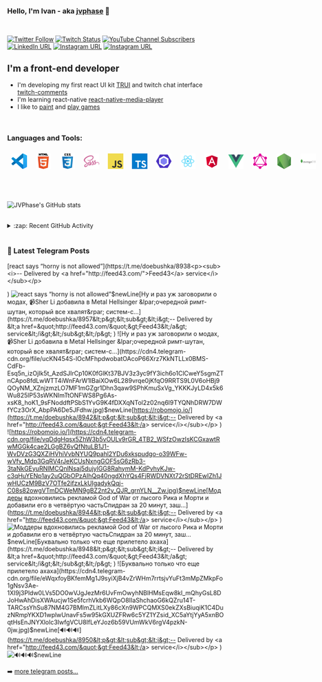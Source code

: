 ### Hello, I'm Ivan - aka [jvphase][github] 👋

<br/>

[![Twitter Follow](https://img.shields.io/twitter/follow/jvphase?color=1da1f2&logo=twitter&style=for-the-badge)][twitter]
[![Twitch Status](https://img.shields.io/twitch/status/jvphase?color=%239146ff&logo=twitch&style=for-the-badge)][twitch]
[![YouTube Channel Subscribers](https://img.shields.io/youtube/channel/subscribers/UCdsovUd-5SChEk2pNzsNbeA?color=ff0000&logo=youtube&style=for-the-badge)][youtube]
<br/>
[![LinkedIn URL](https://img.shields.io/static/v1?color=0a66c2&label=LinkedIn&logo=linkedin&message=%20&style=for-the-badge)][linkedin]
[![Instagram URL](https://img.shields.io/static/v1?color=ff204a&label=artphase.jv&logo=instagram&message=%20&style=for-the-badge)][instagram]
[![Instagram URL](https://img.shields.io/static/v1?color=0088cc&label=doebushka&logo=telegram&message=%20&style=for-the-badge)][telegram]

## I'm a front-end developer

- I'm developing my first react UI kit [TRUI][trui] and twitch chat interface [twitch-comments][tc]
- I'm learning react-native [react-native-media-player][rn]
- I like to [paint][instagram] and [play games][twitch]

<br />

### Languages and Tools:

<div style="display: flex;">
    <img style="margin: 10px; flex: 1" alt="Visual Studio Code" width="36px" src="https://raw.githubusercontent.com/github/explore/80688e429a7d4ef2fca1e82350fe8e3517d3494d/topics/visual-studio-code/visual-studio-code.png" />
    <img style="margin: 10px; flex: 1" alt="HTML5" width="36px" src="https://raw.githubusercontent.com/github/explore/80688e429a7d4ef2fca1e82350fe8e3517d3494d/topics/html/html.png" />
    <img style="margin: 10px; flex: 1" alt="CSS3" width="36px" src="https://raw.githubusercontent.com/github/explore/80688e429a7d4ef2fca1e82350fe8e3517d3494d/topics/css/css.png" />
    <img style="margin: 10px; flex: 1" alt="Sass" width="36px" src="https://raw.githubusercontent.com/github/explore/80688e429a7d4ef2fca1e82350fe8e3517d3494d/topics/sass/sass.png" />
    <img style="margin: 10px; flex: 1" alt="JavaScript" width="36px" src="https://raw.githubusercontent.com/github/explore/80688e429a7d4ef2fca1e82350fe8e3517d3494d/topics/javascript/javascript.png" />
    <img style="margin: 10px; flex: 1" alt="TypeScript" width="36px" src="https://raw.githubusercontent.com/github/explore/80688e429a7d4ef2fca1e82350fe8e3517d3494d/topics/typescript/typescript.png" />
    <img style="margin: 10px; flex: 1" alt="ESLint" width="36px" src="https://raw.githubusercontent.com/github/explore/80688e429a7d4ef2fca1e82350fe8e3517d3494d/topics/eslint/eslint.png" />
    <img style="margin: 10px; flex: 1" alt="React" width="36px" src="https://raw.githubusercontent.com/github/explore/80688e429a7d4ef2fca1e82350fe8e3517d3494d/topics/react/react.png" />
    <img style="margin: 10px; flex: 1" alt="Angular" width="36px" src="https://raw.githubusercontent.com/github/explore/80688e429a7d4ef2fca1e82350fe8e3517d3494d/topics/angular/angular.png" />
    <img style="margin: 10px; flex: 1" alt="Vue.js" width="36px" src="https://raw.githubusercontent.com/github/explore/80688e429a7d4ef2fca1e82350fe8e3517d3494d/topics/vue/vue.png" />
    <img style="margin: 10px; flex: 1" alt="GraphQL" width="36px" src="https://raw.githubusercontent.com/github/explore/80688e429a7d4ef2fca1e82350fe8e3517d3494d/topics/graphql/graphql.png" />
    <img style="margin: 10px; flex: 1" alt="Node.js" width="36px" src="https://raw.githubusercontent.com/github/explore/80688e429a7d4ef2fca1e82350fe8e3517d3494d/topics/nodejs/nodejs.png" />
    <img style="margin: 10px; flex: 1" alt="MongoDB" width="36px" src="https://raw.githubusercontent.com/github/explore/80688e429a7d4ef2fca1e82350fe8e3517d3494d/topics/mongodb/mongodb.png" />
    <img style="margin: 10px; flex: 1" alt="Mongoose" width="36px" src="https://raw.githubusercontent.com/github/explore/80688e429a7d4ef2fca1e82350fe8e3517d3494d/topics/mongoose/mongoose.png" />
    <img style="margin: 10px; flex: 1" alt="PostgreSQL" width="36px" src="https://raw.githubusercontent.com/github/explore/80688e429a7d4ef2fca1e82350fe8e3517d3494d/topics/postgresql/postgresql.png" />
    <img style="margin: 10px; flex: 1" alt="Git" width="36px" src="https://raw.githubusercontent.com/github/explore/80688e429a7d4ef2fca1e82350fe8e3517d3494d/topics/git/git.png" />
    <img style="margin: 10px; flex: 1" alt="GitHub" width="36px" src="https://raw.githubusercontent.com/github/explore/78df643247d429f6cc873026c0622819ad797942/topics/github/github.png" />
    <img style="margin: 10px; flex: 1" alt="Storybook" width="36px" src="https://raw.githubusercontent.com/github/explore/80688e429a7d4ef2fca1e82350fe8e3517d3494d/topics/storybook/storybook.png" />
    <img style="margin: 10px; flex: 1" alt="Terminal" width="36px" src="https://raw.githubusercontent.com/github/explore/80688e429a7d4ef2fca1e82350fe8e3517d3494d/topics/terminal/terminal.png" />
    <img style="margin: 10px; flex: 1" alt="Docker" width="36px" src="https://raw.githubusercontent.com/github/explore/80688e429a7d4ef2fca1e82350fe8e3517d3494d/topics/docker/docker.png" />
</div>
<br/><br/><br/>

![JVPhase's GitHub stats](https://github-readme-stats.vercel.app/api?username=jvphase)

<br/>

<details>
  <summary>:zap: Recent GitHub Activity</summary>
  
<!--START_SECTION:activity-->
1. 🎉 Merged PR [#3](https://github.com/JVPhase/JVPhase/pull/3) in [JVPhase/JVPhase](https://github.com/JVPhase/JVPhase)
2. ❗️ Closed issue [#2](https://github.com/JVPhase/rent-scraper/issues/2) in [JVPhase/rent-scraper](https://github.com/JVPhase/rent-scraper)
3. 🎉 Merged PR [#1](https://github.com/JVPhase/rent-scraper/pull/1) in [JVPhase/rent-scraper](https://github.com/JVPhase/rent-scraper)
4. 🎉 Merged PR [#18](https://github.com/JVPhase/trui/pull/18) in [JVPhase/trui](https://github.com/JVPhase/trui)
5. 💪 Opened PR [#18](https://github.com/JVPhase/trui/pull/18) in [JVPhase/trui](https://github.com/JVPhase/trui)
<!--END_SECTION:activity-->

</details>

<br/>

### 📕 Latest Telegram Posts

<!-- BLOG-POST-LIST:START -->[react says “horny is not allowed”](https://t.me/doebushka/8938&lt;p&gt;&lt;sub&gt;&lt;i&gt;-- Delivered by &lt;a href=&quot;http://feed43.com/&quot;&gt;Feed43&lt;/a&gt; service&lt;/i&gt;&lt;/sub&gt;&lt;/p&gt;
)
![react says “horny is not allowed”](https://cdn4.telegram-cdn.org/file/s08qfsiYHBV69QzlBP1aPZVoOiaCKQ4rIA5AI7Aezh3RA_CiisRN5btJqYZ9_UlcCSGz-9btpS5hD9eucsIJHhHdtE0bXIpUiK710NWjTbebzEcLgS90kkkNu-SnkGC2R43eBweJOsmI6UrdgwJLJ8NKt4zV-80SMGAPZzRpvJklEpZTnVCf0-NxzgVIeN2xmqFkjVeF7yF2drqJxqDGOtRtZfcPtafj3WsYCON5xTAFXhpw9imnGnPRIM126qFY2Q5g2oneKNqOWn7w9qqMWmDTuDOXMdaJB6JZLJAmq7LyIVSNxrfQ3k6ax9r64WJItdNZioZ97pnPWzWdO8wTRw.jpg)$newLine[Ну и раз уж заговорили о модах, 📹Sher Li добавила в Metal Hellsinger &lpar;очередной римт-шутан, который все хвалят&rpar; систем-с...](https://t.me/doebushka/8957&lt;p&gt;&lt;sub&gt;&lt;i&gt;-- Delivered by &lt;a href=&quot;http://feed43.com/&quot;&gt;Feed43&lt;/a&gt; service&lt;/i&gt;&lt;/sub&gt;&lt;/p&gt;
)
![Ну и раз уж заговорили о модах, 📹Sher Li добавила в Metal Hellsinger &lpar;очередной римт-шутан, который все хвалят&rpar; систем-с...](https://cdn4.telegram-cdn.org/file/ucKN454S-lOcMFhpdwobatOAcoP66Xrz7KkNTLLx0BMS-CdFb-Esq5n_izOjIk5t_AzdSJIrCp10K0fGlKt37BJV3z3yc9fY3ich6o1ClCweY5sgmZTnCApo8fdLwWTT4iWnFArW1IBaiXOw6L289vrqe0jKfqO9RRTS9L0V6oHBj9QOyNM_XZnjzmzLO7MF1mGZgr1Dhn3qaw9SPhKmuSxVg_YKKKJyLD4x5k6Wu825lP53sWKNImTtONFWS8Pg6As-xsK8_hoK1_9sFNoddftPSbS1YvG9K4fDXXqNTol2z02nq6l9TYQNhDRW7DWfYCz3OrX_AbpPA6De5JFdhw.jpg)$newLine[https://robomojo.io/](https://t.me/doebushka/8942&lt;p&gt;&lt;sub&gt;&lt;i&gt;-- Delivered by &lt;a href=&quot;http://feed43.com/&quot;&gt;Feed43&lt;/a&gt; service&lt;/i&gt;&lt;/sub&gt;&lt;/p&gt;
)
![https://robomojo.io/](https://cdn4.telegram-cdn.org/file/vqDdgHqsx5ZhW3b5vOULv9rGR_4TB2_WSfzOwzIsKCGxawtRwMGGk4cae2LGgBZ6vQfNtuLB1J1-WvDVzG3QXZiHVhiVvbNYUQ9pahl2YDu6xkspudgo-o39WFw-wVfy_Mdp3GqRV4rJeKCUsNxngGOF5sG6zRb3-3taNkGEyuRNlMCQnlNsaj5dujylGG8RahymM-KdPvhyKJw-c3qHuYENp1ay2uQGbOPzAIhQq40ngdXhYQs4FjRWDVNXt72rStDREwIZh1JwHUCzM9BzV7OTfe2ifzxLkUIgadykQqj-C08s82owgVTmDCWeMN9gBZ2nt2y_QJR_grnYLN__Zw.jpg)$newLine[Моддеры вдохновились рекламой God of War от лысого Рика и Морти и добавили его в четвёртую частьСпидран за 20 минут, заш...](https://t.me/doebushka/8944&lt;p&gt;&lt;sub&gt;&lt;i&gt;-- Delivered by &lt;a href=&quot;http://feed43.com/&quot;&gt;Feed43&lt;/a&gt; service&lt;/i&gt;&lt;/sub&gt;&lt;/p&gt;
)
![Моддеры вдохновились рекламой God of War от лысого Рика и Морти и добавили его в четвёртую частьСпидран за 20 минут, заш...](https://cdn4.telegram-cdn.org/file/QKY1FgGLQ-1o3VkC7vfvqikgexS2OtAAKbEnT2dDYaOcILOWCrVodSbo4rCU5Pgo3OahogBjxacIDduwOftDihXtFXfKblebVIAToqd9niFhXXYaffFzzkcOzKRquOSUivdqpGBFntXf_lpYLosVFB62NoxfbpSwXvLh2qfemYhZ9-8yZynxTvnwvxGywwIfey8iiVaRx1pMPVf0DhtndPn1VNs0mV5zZgd_qbtogoinGdmBc_GDPHzjQBEBhwlt1gHQxWrlhXwPRXDL2PcRQLyB6we2Fcrp-sk9q1cxjt2FdyCAbS-8jiITOLgIJouW00P2st1dZYY4v_185CB5pw.jpg)$newLine[Буквально только что еще прилетело ахаха](https://t.me/doebushka/8948&lt;p&gt;&lt;sub&gt;&lt;i&gt;-- Delivered by &lt;a href=&quot;http://feed43.com/&quot;&gt;Feed43&lt;/a&gt; service&lt;/i&gt;&lt;/sub&gt;&lt;/p&gt;
)
![Буквально только что еще прилетело ахаха](https://cdn4.telegram-cdn.org/file/eWqxfoyBKfemMg1J9syiXjB4vZrWHm7rrtsjvYuFt3mMpZMkpFo1gNsv3Ae-1XI9j3Pldw0LVs5DO0wVJgJezMr6UvFmOwyhNBlHMsEqw8kl_mQhyGsL8DJoHwAhDisXWAucjw1Se5fcrhVkb6WQpO8IIaShchaoG6kQZru14T-TARCssYhSu87NM4G7BMImZLitLXy86cXn9WPCQMXS0ekZXsBiuqiK1C4DuzNRmpYKXD1wplwUnavFs5w95kGXUZFRw6c5YZ1YZsid_XC5aYtjYyA5xnBOqtHsEnJNYXlolc3IwfgVCU8IfLeYJoz6b59VUmWkV6rgV4pzkN-0jw.jpg)$newLine[🔊🔊🔊](https://t.me/doebushka/8950&lt;p&gt;&lt;sub&gt;&lt;i&gt;-- Delivered by &lt;a href=&quot;http://feed43.com/&quot;&gt;Feed43&lt;/a&gt; service&lt;/i&gt;&lt;/sub&gt;&lt;/p&gt;
)
![🔊🔊🔊](https://cdn4.telegram-cdn.org/file/kdBzk2-HriFb1yVmwDr-gG8H5vQHt20xEAZSKqbPgh4NeApC-1BZEVQ5h3Jg7zbLCzUKDTMNel9WeA1ZdrH_v--JHv-5EJTylIT5s1SV8VZ4IwgSEJaRVlUqXQuTu0OBtfk4B0XwZy7LRbNgGXCPF92Ipqz7gLX2HaWLk1ybJUqn0lpFHCBeJeTXZ0ms63qxu1OflAV18OeW7AfKqvYLFw_G5vB_DBHpejvEUoUgNVooSjeMGRyC_UUBm2_dCoSFF9lU6juMLcHBo-ROeKwAWpbIHo9Vxi3DCUG_q08svEnJ33YcWf7Uds91MlzAOvmud3LSWCIVwKej8f8I7_t8Jw.jpg)$newLine<!-- BLOG-POST-LIST:END -->

➡️ [more telegram posts...][telegram]

[github]: https://github.com/JVPhase
[twitter]: https://twitter.com/intent/follow?original_referer=https%3A%2F%2Fgithub.com%2Fjvphase&screen_name=jvphase
[youtube]: https://www.youtube.com/c/JVPhase?sub_confirmation=1
[twitch]: https://www.twitch.tv/jvphase
[instagram]: https://www.instagram.com/artphase.jv/
[telegram]: https://t.me/doebushka
[linkedin]: https://www.linkedin.com/in/jvphase
[trui]: https://github.com/JVPhase/trui
[tc]: https://github.com/JVPhase/twitch-comments
[rn]: https://github.com/JVPhase/react-native-media-player
